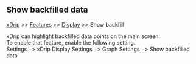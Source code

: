 ## Show backfilled data
[xDrip](../../README.md) >> [Features](../Features_page.md) >> [Display](./Display.md) >> Show backfill  
  
xDrip can highlight backfilled data points on the main screen.  
To enable that feature, enable the following setting.  
Settings &#8722;> xDrip Display Settings &#8722;> Graph Settings &#8722;> Show backfilled data  
  
 
  
  
  
